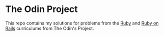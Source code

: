 # The Odin Project
This repo contains my solutions for problems from the [Ruby](https://www.theodinproject.com/courses/ruby-programming) and [Ruby on Rails](https://www.theodinproject.com/courses/ruby-on-rails) curriculums from The Odin's Project.
